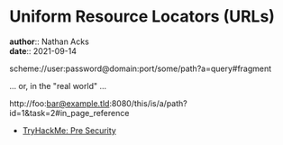 # Uniform Resource Locators (URLs)

**author**:: Nathan Acks  
**date**:: 2021-09-14

scheme://user:password@domain:port/some/path?a=query#fragment

... or, in the "real world" ...

http://foo:bar@example.tld:8080/this/is/a/path?id=1&task=2#in_page_reference

* [TryHackMe: Pre Security](tryhackme-pre-security.md)
